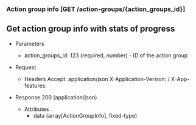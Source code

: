 ### Action group info [GET /action-groups/{action_groups_id}]

## Get action group info with stats of progress 

+ Parameters
    + action_groups_id: 123 (required, number) - ID of the action group

+ Request
    + Headers
      Accept: application/json
      X-Application-Version: <client-name>/<version>
      X-App-features: <target permission>

+ Response 200 (application/json)
    + Attributes
        + data (array[ActionGroupInfo], fixed-type)

<!-- include(../error_responses.md) -->
